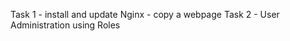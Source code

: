 Task 1
    - install and update Nginx
    - copy a webpage 
Task 2
    - User Administration using Roles
